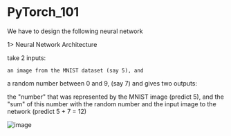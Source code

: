 # PyTorch_101


We have to design the following neural network 

1> Neural Network Architecture

 take 2 inputs:
 
    an image from the MNIST dataset (say 5), and
   a random number between 0 and 9, (say 7)
 and gives two outputs:
 
  the "number" that was represented by the MNIST image (predict 5), and
  the "sum" of this number with the random number and the input image to the network (predict 5 + 7 = 12)

![image](https://user-images.githubusercontent.com/70502759/136892002-fa6fad37-bab3-4f82-8a48-ef43557526b8.png)
